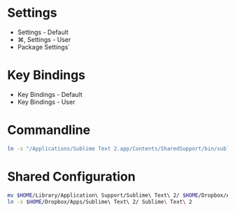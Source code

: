 # Settings

- Settings - Default
- ⌘, Settings - User
- Package Settings`

# Key Bindings

- Key Bindings - Default
- Key Bindings - User

# Commandline

```bash
ln -s "/Applications/Sublime Text 2.app/Contents/SharedSupport/bin/subl" /usr/local/bin/subl
```

# Shared Configuration

```bash
mv $HOME/Library/Application\ Support/Sublime\ Text\ 2/ $HOME/Dropbox/Apps/
ln -s $HOME/Dropbox/Apps/Sublime\ Text\ 2/ Sublime\ Text\ 2
```
